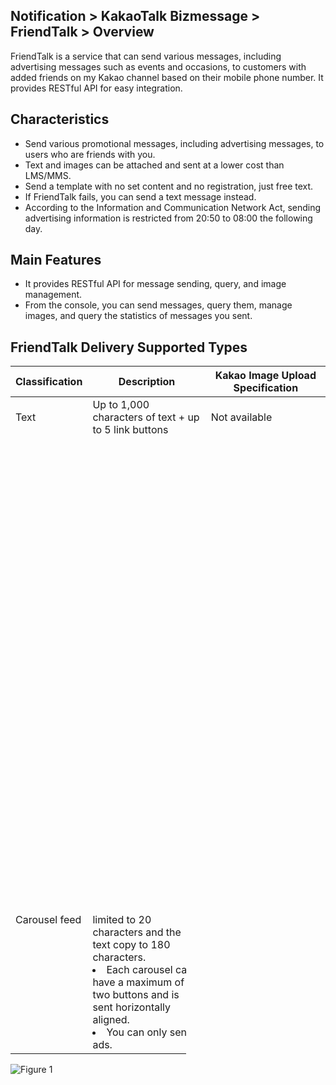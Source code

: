 ## Notification > KakaoTalk Bizmessage > FriendTalk > Overview

FriendTalk is a service that can send various messages, including advertising messages such as events and occasions, to customers with added friends on my Kakao channel based on their mobile phone number. 
It provides RESTful API for easy integration.

## Characteristics
* Send various promotional messages, including advertising messages, to users who are friends with you.
* Text and images can be attached and sent at a lower cost than LMS/MMS.
* Send a template with no set content and no registration, just free text.
* If FriendTalk fails, you can send a text message instead.
* According to the Information and Communication Network Act, sending advertising information is restricted from 20:50 to 08:00 the following day.

## Main Features
* It provides RESTful API for message sending, query, and image management.
* From the console, you can send messages, query them, manage images, and query the statistics of messages you sent.


## FriendTalk Delivery Supported Types

|Classification	|Description| Kakao Image Upload Specification |
|-- |-- | --|
|Text	|Up to 1,000 characters of text + up to 5 link buttons| Not available  |
|Image	|Up to 400 characters of text + 1 image + up to 5 link buttons| </li><li> Size Limit- Width 500px or more, Width: Length ratio 2:1 or more and 3:4 or less</li><li>File type and size: jpg, png / up to 5MB |
|Wide image	|Up to 76 characters of text + 1 wide image + up to 2 link buttons| </li><li> Size limit – width 800px, length 600px</li><li>File type and size: jpg, png / up to 5MB |
|Wide item list|	Text + item list image + up to 2 link buttons (horizontally aligned)<br><li>Requires a list of maximum 4 items / minimum 3 items.</li><li>Text phrases are limited to 25 characters for the first item and 30 characters for items 2-4.</li><li>You can only send ads.</li>| </li><li> Upload and use at least 3 images and up to 4 images according to the number of item lists.</li><li>Size limit - width 400px, length 400px ~ width 800px, length 400px</li><li>Check ratio and horizontal pixels X. Expose cropped to center reference for thumbnail size</li><li>File type and size: jpg, png / up to 5MB each file |
|Carousel feed|	Per 1 carousel: title (header) + text copy + link buttons (2/arranged horizontally) + send image for carousel<li>Requires a list of maximum 10 / minimum 2 carousel.</li><li>The title (header) is limited to 20 characters and the text copy to 180 characters.</li><li>Each carousel can have a maximum of two buttons and is sent horizontally aligned.</li><li>You can only send ads.</li> | </li><li>Upload and use at least 2 images and up to 10 images according to the number of carousel lists. </li><li>Size Limit- Width 500px or more, Width: Length ratio 2:1 or more and 3:4 or less</li><li>File type and size: jpg, png / up to 5MB each file |

![Figure 1](https://static.toastoven.net/prod_alimtalk/KTB_Image_1_friendtalk.png)

